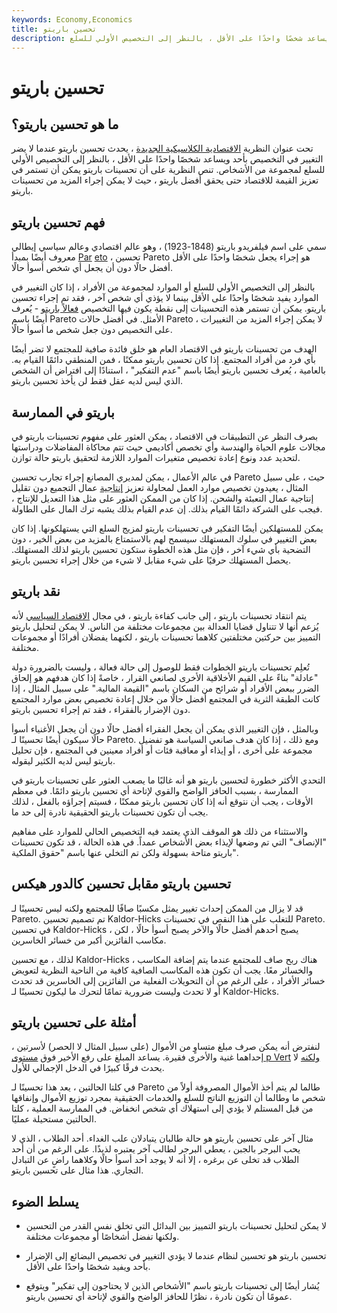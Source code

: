 ```yaml
---
keywords: Economy,Economics
title: تحسين باريتو
description: تحسين باريتو هو تغيير في التخصيص لا يؤذي أي شخص ويساعد شخصًا واحدًا على الأقل ، بالنظر إلى التخصيص الأولي للسلع.
---
```


# تحسين باريتو
## ما هو تحسين باريتو؟

تحت عنوان النظرية [الاقتصادية الكلاسيكية الجديدة](/neoclassical) ، يحدث تحسين باريتو عندما لا يضر التغيير في التخصيص بأحد ويساعد شخصًا واحدًا على الأقل ، بالنظر إلى التخصيص الأولي للسلع لمجموعة من الأشخاص. تنص النظرية على أن تحسينات باريتو يمكن أن تستمر في تعزيز القيمة للاقتصاد حتى يحقق أفضل باريتو ، حيث لا يمكن إجراء المزيد من تحسينات باريتو.

## فهم تحسين باريتو

سمي على اسم فيلفريدو باريتو (1848-1923) ، وهو عالم اقتصادي وعالم سياسي إيطالي معروف أيضًا بمبدأ [Par](/paretoprinciple) [eto](/paretoprinciple) ، تحسين Pareto هو إجراء يجعل شخصًا واحدًا على الأقل أفضل حالًا دون أن يجعل أي شخص أسوأ حالًا.

بالنظر إلى التخصيص الأولي للسلع أو الموارد لمجموعة من الأفراد ، إذا كان التغيير في الموارد يفيد شخصًا واحدًا على الأقل بينما لا يؤذي أي شخص آخر ، فقد تم إجراء تحسين باريتو. يمكن أن تستمر هذه التحسينات إلى نقطة يكون فيها التخصيص [فعالاً باريتو](/pareto-efficiency) - يُعرف أيضًا باسم Pareto الأمثل. في أفضل حالات Pareto ، لا يمكن إجراء المزيد من التغييرات على التخصيص دون جعل شخص ما أسوأ حالًا.

الهدف من تحسينات باريتو في الاقتصاد العام هو خلق فائدة صافية للمجتمع لا تضر أيضًا بأي فرد من أفراد المجتمع. إذا كان تحسين باريتو ممكنًا ، فمن المنطقي دائمًا القيام به. بالعامية ، يُعرف تحسين باريتو أيضًا باسم "عدم التفكير" ، استنادًا إلى افتراض أن الشخص الذي ليس لديه عقل فقط لن يأخذ تحسين باريتو.

## باريتو في الممارسة

بصرف النظر عن التطبيقات في الاقتصاد ، يمكن العثور على مفهوم تحسينات باريتو في مجالات علوم الحياة والهندسة وأي تخصص أكاديمي حيث تتم محاكاة المفاضلات ودراستها لتحديد عدد ونوع إعادة تخصيص متغيرات الموارد اللازمة لتحقيق باريتو حالة توازن.

في عالم الأعمال ، يمكن لمديري المصانع إجراء تجارب تحسين Pareto حيث ، على سبيل المثال ، يعيدون تخصيص موارد العمل لمحاولة تعزيز [إنتاجية](/productivity) عمال التجميع دون تقليل إنتاجية عمال التعبئة والشحن. إذا كان من الممكن العثور على مثل هذا التعديل للإنتاج ، فيجب على الشركة دائمًا القيام بذلك. إن عدم القيام بذلك يشبه ترك المال على الطاولة.

يمكن للمستهلكين أيضًا التفكير في تحسينات باريتو لمزيج السلع التي يستهلكونها. إذا كان بعض التغيير في سلوك المستهلك سيسمح لهم بالاستمتاع بالمزيد من بعض الخير ، دون التضحية بأي شيء آخر ، فإن مثل هذه الخطوة ستكون تحسين باريتو لذلك المستهلك. يحصل المستهلك حرفيًا على شيء مقابل لا شيء من خلال إجراء تحسين باريتو.

## نقد باريتو

يتم انتقاد تحسينات باريتو ، إلى جانب كفاءة باريتو ، في مجال [الاقتصاد السياسي](/political-economy) لأنه يُزعم أنها لا تتناول قضايا العدالة بين مجموعات مختلفة من الناس. لا يمكن لتحليل باريتو التمييز بين حركتين مختلفتين كلاهما تحسينات باريتو ، لكنهما يفضلان أفرادًا أو مجموعات مختلفة.

تُعلِم تحسينات باريتو الخطوات فقط للوصول إلى حالة فعالة ، وليست بالضرورة دولة "عادلة" بناءً على القيم الأخلاقية الأخرى لصانعي القرار ، خاصةً إذا كان هدفهم هو إلحاق الضرر ببعض الأفراد أو شرائح من السكان باسم "القيمة المالية." على سبيل المثال ، إذا كانت الطبقة الثرية في المجتمع أفضل حالًا من خلال إعادة تخصيص بعض موارد المجتمع دون الإضرار بالفقراء ، فقد تم إجراء تحسين باريتو.

وبالمثل ، فإن التغيير الذي يمكن أن يجعل الفقراء أفضل حالًا دون أن يجعل الأغنياء أسوأ حالًا سيكون أيضًا تحسينًا لـ Pareto. ومع ذلك ، إذا كان هدف صانعي السياسة هو تفضيل مجموعة على أخرى ، أو إيذاء أو معاقبة فئات أو أفراد معينين في المجتمع ، فإن تحليل باريتو ليس لديه الكثير ليقوله.

التحدي الأكثر خطورة لتحسين باريتو هو أنه غالبًا ما يصعب العثور على تحسينات باريتو في الممارسة ، بسبب الحافز الواضح والقوي لإتاحة أي تحسين باريتو دائمًا. في معظم الأوقات ، يجب أن نتوقع أنه إذا كان تحسين باريتو ممكنًا ، فسيتم إجراؤه بالفعل ، لذلك يجب أن تكون تحسينات باريتو الحقيقية نادرة إلى حد ما.

والاستثناء من ذلك هو الموقف الذي يعتمد فيه التخصيص الحالي للموارد على مفاهيم "الإنصاف" التي تم وضعها لإيذاء بعض الأشخاص عمداً. في هذه الحالة ، قد تكون تحسينات باريتو متاحة بسهولة ولكن تم التخلي عنها باسم "حقوق الملكية".

## تحسين باريتو مقابل تحسين كالدور هيكس

قد لا يزال من الممكن إحداث تغيير يمثل مكسبًا صافًا للمجتمع ولكنه ليس تحسينًا لـ Pareto. تم تصميم تحسين Kaldor-Hicks للتغلب على هذا النقص في تحسينات Pareto. في تحسين Kaldor-Hicks ، يصبح أحدهم أفضل حالًا والآخر يصبح أسوأ حالًا ، لكن مكاسب الفائزين أكبر من خسائر الخاسرين.

لذلك ، مع تحسين Kaldor-Hicks ، هناك ربح صاف للمجتمع عندما يتم إضافة المكاسب والخسائر معًا. يجب أن تكون هذه المكاسب الصافية كافية من الناحية النظرية لتعويض خسائر الأفراد ، على الرغم من أن التحويلات الفعلية من الفائزين إلى الخاسرين قد تحدث أو لا تحدث وليست ضرورية تمامًا لتحرك ما ليكون تحسينًا لـ Kaldor-Hicks.

## أمثلة على تحسين باريتو

لنفترض أنه يمكن صرف مبلغ متساوٍ من الأموال (على سبيل المثال لا الحصر) لأسرتين ، إحداهما غنية والأخرى فقيرة. يساعد المبلغ على رفع الأخير فوق [مستوى p Vert](/international-poverty-line) [ولكنه](/international-poverty-line) لا يحدث فرقًا كبيرًا في الدخل الإجمالي للأول.

في كلتا الحالتين ، يعد هذا تحسينًا لـ Pareto طالما لم يتم أخذ الأموال المصروفة أولاً من شخص ما وطالما أن التوزيع الناتج للسلع والخدمات الحقيقية بمجرد توزيع الأموال وإنفاقها من قبل المستلم لا يؤدي إلى استهلاك أي شخص انخفاض. في الممارسة العملية ، كلتا الحالتين مستحيلة عمليًا.

مثال آخر على تحسين باريتو هو حالة طالبان يتبادلان علب الغداء. أحد الطلاب ، الذي لا يحب البرجر بالجبن ، يعطي البرجر لطالب آخر يعتبره لذيذًا. على الرغم من أن أحد الطلاب قد تخلى عن برغره ، إلا أنه لا يوجد أحد أسوأ حالًا وكلاهما راضٍ عن التبادل التجاري. هذا مثال على تحسين باريتو.

## يسلط الضوء

- لا يمكن لتحليل تحسينات باريتو التمييز بين البدائل التي تخلق نفس القدر من التحسين ولكنها تفضل أشخاصًا أو مجموعات مختلفة.

- تحسين باريتو هو تحسين لنظام عندما لا يؤدي التغيير في تخصيص البضائع إلى الإضرار بأحد ويفيد شخصًا واحدًا على الأقل.

- يُشار أيضًا إلى تحسينات باريتو باسم "الأشخاص الذين لا يحتاجون إلى تفكير" ويتوقع عمومًا أن تكون نادرة ، نظرًا للحافز الواضح والقوي لإتاحة أي تحسين باريتو.


